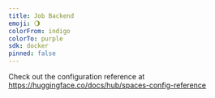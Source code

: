```yaml
---
title: Job Backend
emoji: 🌖
colorFrom: indigo
colorTo: purple
sdk: docker
pinned: false
---
```


Check out the configuration reference at https://huggingface.co/docs/hub/spaces-config-reference
